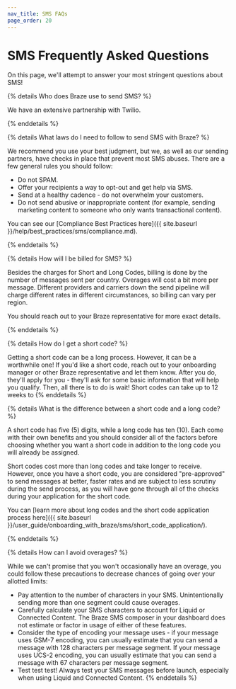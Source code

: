```yaml
---
nav_title: SMS FAQs
page_order: 20
---
```


# SMS Frequently Asked Questions

On this page, we'll attempt to answer your most stringent questions about SMS!

{% details Who does Braze use to send SMS? %}

We have an extensive partnership with Twilio.

{% enddetails %}


{% details What laws do I need to follow to send SMS with Braze? %}

We recommend you use your best judgment, but we, as well as our sending partners, have checks in place that prevent most SMS abuses. There are a few general rules you should follow:

- Do not SPAM.
- Offer your recipients a way to opt-out and get help via SMS.
- Send at a healthy cadence - do not overwhelm your customers.
- Do not send abusive or inappropriate content (for example, sending marketing content to someone who only wants transactional content).

You can see our [Compliance Best Practices here]({{ site.baseurl }}/help/best_practices/sms/compliance.md).

{% enddetails %}


{% details How will I be billed for SMS? %}

Besides the charges for Short and Long Codes, billing is done by the number of messages sent per country. Overages will cost a bit more per message. Different providers and carriers down the send pipeline will charge different rates in different circumstances, so billing can vary per region.

You should reach out to your Braze representative for more exact details.

{% enddetails %}

{% details How do I get a short code? %}

Getting a short code can be a long process. However, it can be a worthwhile one! If you'd like a short code, reach out to your onboarding manager or other Braze representative and let them know. After you do, they'll apply for you - they'll ask for some basic information that will help you qualify. Then, all there is to do is wait! Short codes can take up to 12 weeks to
{% enddetails %}



{% details What is the difference between a short code and a long code? %}

A short code has five (5) digits, while a long code has ten (10). Each come with their own benefits and you should consider all of the factors before choosing whether you want a short code in addition to the long code you will already be assigned.

Short codes cost more than long codes and take longer to receive. However, once you have a short code, you are considered "pre-approved" to send messages at better, faster rates and are subject to less scrutiny during the send process, as you will have gone through all of the checks during your application for the short code.

You can [learn more about long codes and the short code application process here]({{ site.baseurl }}/user_guide/onboarding_with_braze/sms/short_code_application/).

{% enddetails %}


{% details How can I avoid overages? %}

While we can't promise that you won't occasionally have an overage, you could follow these precautions to decrease chances of going over your allotted limits:

- Pay attention to the number of characters in your SMS. Unintentionally sending more than one segment could cause overages.
- Carefully calculate your SMS characters to account for Liquid or Connected Content. The Braze SMS composer in your dashboard does not estimate or factor in usage of either of these features.
- Consider the type of encoding your message uses - if your message uses GSM-7 encoding, you can usually estimate that you can send a message with 128 characters per message segment. If your message uses UCS-2 encoding,  you can usually estimate that you can send a message with 67 characters per message segment.
- Test test test! Always test your SMS messages before launch, especially when using Liquid and Connected Content.
{% enddetails %}
